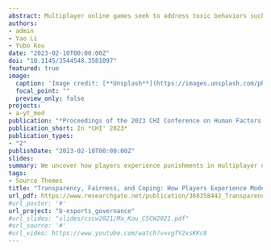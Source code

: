```yaml
---
abstract: Multiplayer online games seek to address toxic behaviors such as trolling and griefing through behavior moderation, where penalties such as chat restriction or account suspension are issued against toxic players in the hope that punishments create a teachable moment for punished players to reflect and improve future behavior. While punishments impact player experience (PX) in profound ways, little is known regarding how players experience behavior moderation. In this study, we conducted a survey of 291 players to understand their experiences with punishments in online multiplayer games. Through several statistical analyses, we found that moderation explanation plays a critical role in improving players’ perceived transparency and fairness of moderation; and these perceptions significantly affect what players do after punishments. We discuss moderation experience as an important facet of PX, bridge the game and moderation literature, and provide design implications for behavior moderation in multiplayer online games.
authors:
- admin
- Yao Li
- Yubo Kou
date: "2023-02-10T00:00:00Z"
doi: "10.1145/3544548.3581097"
featured: true
image:
  caption: 'Image credit: [**Unsplash**](https://images.unsplash.com/photo-1655715591367-9afcb73c295f?ixlib=rb-4.0.3&ixid=MnwxMjA3fDB8MHxwaG90by1wYWdlfHx8fGVufDB8fHx8&auto=format&fit=crop&w=1470&q=80)'
  focal_point: ""
  preview_only: false
projects:
- a-yt_mod
publication: "*Proceedings of the 2023 CHI Conference on Human Factors in Computing Systems*, CHI ’23"
publication_short: In *CHI' 2023*
publication_types:
- "2"
publishDate: "2023-02-10T00:00:00Z"
slides: 
summary: We uncover how players experience punishments in multiplayer online game and how to improve punishment design.
tags:
- Source Themes
title: "Transparency, Fairness, and Coping: How Players Experience Moderation in Multiplayer Online Games"
url_pdf: https://www.researchgate.net/publication/368358442_Transparency_Fairness_and_Coping_How_Players_Experience_Moderation_in_Multiplayer_Online_Games
#url_poster: '#'
url_project: "b-esports_governance"
#url_slides: "slides/cscw2021/Ma_Kou_CSCW2021.pdf"
#url_source: '#'
#url_video: https://www.youtube.com/watch?v=vgfY2xsKKc8
---
```





